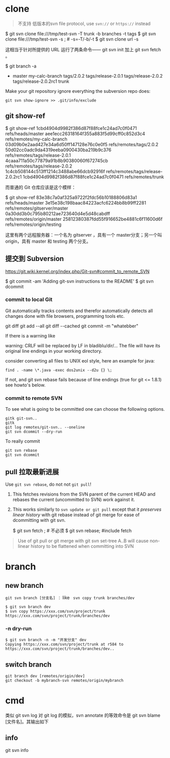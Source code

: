 # clone
> 不支持 低版本的svn file protocol, use `svn://` or `https://` instead

  $ git svn clone file:///tmp/test-svn -T trunk -b branches -t tags
  $ git svn clone file:///tmp/test-svn -s ; # -s=-T/-b/-t
  $ git svn clone url -s

这相当于针对所提供的 URL 运行了两条命令—— git svn init 加上 git svn fetch 。

  $ git branch -a
  * master
    my-calc-branch
    tags/2.0.2
    tags/release-2.0.1
    tags/release-2.0.2
    tags/release-2.0.2rc1
    trunk

Make your git repository ignore everything the subversion repo does:

    git svn show-ignore >> .git/info/exclude

## git show-ref

  $ git show-ref
  1cbd4904d9982f386d87f88fce1c24ad7c0f0471 refs/heads/master
  aee1ecc26318164f355a883f5d99cff0c852d3c4 refs/remotes/my-calc-branch
  03d09b0e2aad427e34a6d50ff147128e76c0e0f5 refs/remotes/tags/2.0.2
  50d02cc0adc9da4319eeba0900430ba219b9c376 refs/remotes/tags/release-2.0.1
  4caaa711a50c77879a91b8b90380060f672745cb refs/remotes/tags/release-2.0.2
  1c4cb508144c513ff1214c3488abe66dcb92916f refs/remotes/tags/release-2.0.2rc1
  1cbd4904d9982f386d87f88fce1c24ad7c0f0471 refs/remotes/trunk

而普通的 Git 仓库应该是这个模样：

  $ git show-ref
  83e38c7a0af325a9722f2fdc56b10188806d83a1 refs/heads/master
  3e15e38c198baac84223acfc6224bb8b99ff2281 refs/remotes/gitserver/master
  0a30dd3b0c795b80212ae723640d4e5d48cabdff refs/remotes/origin/master
  25812380387fdd55f916652be4881c6f11600d6f refs/remotes/origin/testing

这里有两个远程服务器：一个名为 gitserver ，具有一个 master分支；另一个叫 origin，具有 master 和 testing 两个分支。

## 提交到 Subversion
https://git.wiki.kernel.org/index.php/Git-svn#commit_to_remote_SVN

  $ git commit -am 'Adding git-svn instructions to the README'
  $ git svn dcommit

### commit to local Git
Git automatically tracks contents and therefor automatically detects all changes done with file browsers, programming tools etc.

  git diff
  git add --all
  git diff --cached
  git commit -m "whatebber"

If there is a warning like

   warning: CRLF will be replaced by LF in bladiblu/dir/...
   The file will have its original line endings in your working directory.

consider converting all files to UNIX eol style, here an example for java:

    find . -name \*.java -exec dos2unix --d2u {} \;

If not, and git svn rebase fails because of line endings (true for git <= 1.8.1) see howto's below.

### commit to remote SVN
To see what is going to be committed one can choose the following options.

    gitk git-svn..
    gitk
    git log remotes/git-svn.. --oneline
    git svn dcommit --dry-run

To really commit

    git svn rebase
    git svn dcommit

## pull 拉取最新进展
Use `git svn rebase`, do not not `git pull`!
1. This fetches revisions from the SVN parent of the current HEAD and rebases the current (uncommitted to SVN) work against it.
2. This works similarly to `svn update or git pull` except that it *preserves linear history* with git rebase instead of git merge for ease of dcommitting with git svn.

    $ git svn fetch ; # 不必须
    $ git svn rebase; #include fetch

> Use of git pull or git merge with git svn set-tree A..B will cause non-linear history to be flattened when committing into SVN

# branch

## new branch
`git svn branch [分支名] ：` like ` svn copy trunk branches/dev`

    $ git svn branch dev
    $ svn copy https://xxx.com/svn/project/trunk  https://xxx.com/svn/project/trunk/branches/dev

### -n dry-run

    $ git svn branch -n -m "开发分支" dev
    Copying https://xxx.com/svn/project/trunk at r584 to https://xxx.com/svn/project/trunk/branches/dev..

## switch branch

    git branch dev [remotes/origin/dev]
    git checkout -b mybranch-svn remotes/origin/mybranch

# cmd
类似 git svn log 对 git log 的模拟，svn annotate 的等效命令是 git svn blame [文件名]。其输出如下

## info
git svn info
